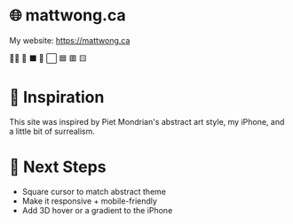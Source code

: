 # 🌐 mattwong.ca
My website: https://mattwong.ca

👩‍🚀 🎈 ⬛️ 📱 ⬜️ 🟦 🟥 🟨

# 🎨 Inspiration
This site was inspired by Piet Mondrian's abstract art style, my iPhone, and a little bit of surrealism. 

# 🚀 Next Steps
- Square cursor to match abstract theme
- Make it responsive + mobile-friendly
- Add 3D hover or a gradient to the iPhone